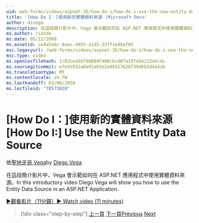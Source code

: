 ```yaml
---
uid: web-forms/videos/aspnet-35/how-do-i/how-do-i-use-the-new-entity-data-source
title: '[How Do I：]使用新的實體資料來源 |Microsoft Docs'
author: divega
description: 在這段簡介影片中，Vega 會示範如何在 ASP.NET 應用程式中使用實體資料來源。
ms.author: riande
ms.date: 05/22/2008
ms.assetid: ce4a5e6c-8aec-4955-a145-337f1e48af05
msc.legacyurl: /web-forms/videos/aspnet-35/how-do-i/how-do-i-use-the-new-entity-data-source
msc.type: video
ms.openlocfilehash: 1c02cea5bf9b899f400cbcd07a19fe5e213decdc
ms.sourcegitcommit: e7e91932a6e91a63e2e46417626f39d6b244a3ab
ms.translationtype: MT
ms.contentlocale: zh-TW
ms.lasthandoff: 03/06/2020
ms.locfileid: "78573028"
---
```

# <a name="how-do-i-use-the-new-entity-data-source"></a><span data-ttu-id="f3b46-103">[How Do I：]使用新的實體資料來源</span><span class="sxs-lookup"><span data-stu-id="f3b46-103">[How Do I:] Use the New Entity Data Source</span></span>

<span data-ttu-id="f3b46-104">依[聖地牙哥 Vega](https://github.com/divega)</span><span class="sxs-lookup"><span data-stu-id="f3b46-104">by [Diego Vega](https://github.com/divega)</span></span>

<span data-ttu-id="f3b46-105">在這段簡介影片中，Vega 會示範如何在 ASP.NET 應用程式中使用實體資料來源。</span><span class="sxs-lookup"><span data-stu-id="f3b46-105">In this introductory video Diego Vega will show you how to use the Entity Data Source in an ASP.NET Application.</span></span>

[<span data-ttu-id="f3b46-106">&#9654;觀看影片（11分鐘）</span><span class="sxs-lookup"><span data-stu-id="f3b46-106">&#9654; Watch video (11 minutes)</span></span>](https://channel9.msdn.com/Blogs/ASP-NET-Site-Videos/how-do-i-use-the-new-entity-data-source)

> [!div class="step-by-step"]
> <span data-ttu-id="f3b46-107">[上一頁](how-do-i-get-started-with-the-entity-framework.md)
> [下一頁](how-do-i-serialize-a-graph-with-the-entity-framework.md)</span><span class="sxs-lookup"><span data-stu-id="f3b46-107">[Previous](how-do-i-get-started-with-the-entity-framework.md)
[Next](how-do-i-serialize-a-graph-with-the-entity-framework.md)</span></span>
